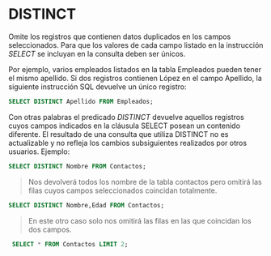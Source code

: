 # DISTINCT



Omite los registros que contienen datos duplicados en los campos seleccionados. Para que los valores de cada campo listado en la instrucción _SELECT_ se incluyan en la consulta deben ser únicos.

Por ejemplo, varios empleados listados en la tabla Empleados pueden tener el mismo apellido. Si dos registros contienen López en el campo Apellido, la siguiente instrucción SQL devuelve un único registro:

```sql
SELECT DISTINCT Apellido FROM Empleados;
```

Con otras palabras el predicado _DISTINCT_ devuelve aquellos registros cuyos campos indicados en la cláusula SELECT posean un contenido diferente. El resultado de una consulta que utiliza DISTINCT no es actualizable y no refleja los cambios subsiguientes realizados por otros usuarios. Ejemplo:

```sql
SELECT DISTINCT Nombre FROM Contactos;
```

> Nos devolverá todos los nombre de la tabla contactos pero omitirá las filas cuyos campos seleccionados coincidan totalmente.

```sql
SELECT DISTINCT Nombre,Edad FROM Contactos;
```

> En este otro caso solo nos omitirá las filas en las que coincidan los dos campos.

```sql
 SELECT * FROM Contactos LIMIT 2;
```


